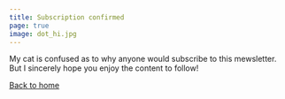 ```yaml
---
title: Subscription confirmed
page: true
image: dot_hi.jpg
---
```


My cat is confused as to why anyone would subscribe to this mewsletter. 
But I sincerely hope you enjoy the content to follow!

[Back to home](/)